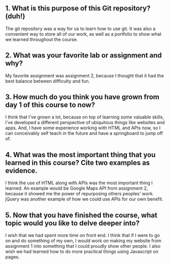 ## 1. What is this purpose of this Git repository? (duh!)

The git repository was a way for us to learn how to use git. It was also a convenient way to store all of our work, as well as a portfolio to show what we learned throughout the course.

## 2. What was your favorite lab or assignment and why?

My favorite assignment was assignment 2, because I thought that it had the best balance between difficulty and fun. 

## 3. How much do you think you have grown from day 1 of this course to now?

I think that I've grown a lot, because on top of learning some valuable skills, I've developed a different perspective of ubiquitous things like websites and apps. And, I have some experience working with HTML and APIs now, so I can conceivably self teach in the future and have a springboard to jump off of.

## 4. What was the most important thing that you learned in this course? Cite two examples as evidence.

I think the use of HTML along with APIs was the most important thing I learned. An example would be Google Maps API from assignment 2, because it showed me the power of repurposing others peoples' work. jQuery was another example of how we could use APIs for our own benefit.

## 5. Now that you have finished the course, what topic would you like to delve deeper into?

I wish that we had spent more time on front end. I think that if I were to go on and do something of my own, I would work on making my website from assignment 1 into something that I could proudly show other people. I also wish we had learned how to do more practical things using Javascript on pages.